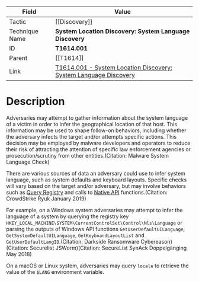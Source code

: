 
|Field|Value|
|---|---|
|Tactic|[[Discovery]]|
|Technique Name|**System Location Discovery: System Language Discovery**|
|ID|**T1614.001**|
|Parent|[[T1614]]|
|Link|[T1614.001 - System Location Discovery: System Language Discovery](https://attack.mitre.org/techniques/T1614/001)|

# Description

Adversaries may attempt to gather information about the system language of a victim in order to infer the geographical location of that host. This information may be used to shape follow-on behaviors, including whether the adversary infects the target and/or attempts specific actions. This decision may be employed by malware developers and operators to reduce their risk of attracting the attention of specific law enforcement agencies or prosecution/scrutiny from other entities.(Citation: Malware System Language Check)

There are various sources of data an adversary could use to infer system language, such as system defaults and keyboard layouts. Specific checks will vary based on the target and/or adversary, but may involve behaviors such as [Query Registry](https://attack.mitre.org/techniques/T1012) and calls to [Native API](https://attack.mitre.org/techniques/T1106) functions.(Citation: CrowdStrike Ryuk January 2019) 

For example, on a Windows system adversaries may attempt to infer the language of a system by querying the registry key <code>HKEY_LOCAL_MACHINE\SYSTEM\CurrentControlSet\Control\Nls\Language</code> or parsing the outputs of Windows API functions <code>GetUserDefaultUILanguage</code>, <code>GetSystemDefaultUILanguage</code>, <code>GetKeyboardLayoutList</code> and <code>GetUserDefaultLangID</code>.(Citation: Darkside Ransomware Cybereason)(Citation: Securelist JSWorm)(Citation: SecureList SynAck Doppelgänging May 2018)

On a macOS or Linux system, adversaries may query <code>locale</code> to retrieve the value of the <code>$LANG</code> environment variable.